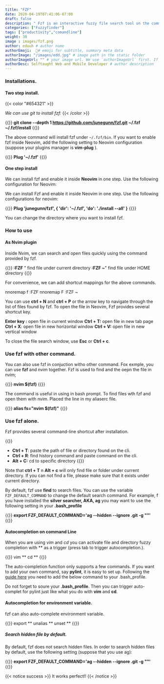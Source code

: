 ```yaml
---
title: "FZF"
date: 2020-04-19T07:41:06-07:00
draft: false
description: " Fzf is an interactive fuzzy file search tool on the command-line. It is fast and powerful. In this post , I will introduce its installation and usage."
categories: ["Fuzzyfinder"]
tags: ["productivity","comandline"]
weight: 30
image : images/fzf.png
author: eduuh # author name
authorEmoji:  🤖# emoji for subtitle, summary meta data
authorImage: "/images/edd.jpg" # image path in the static folder
authorImageUrl: "" # your image url. We use `authorImageUrl` first. If not set, we use `authorImage`.
authorDesc: Selftaught Web and Mobile Developer # author description
---
```


### Installations.
#### Two step install.

{{< color "#654321" >}}

*We can use git to install fzf:*
{{< /color >}}

{{<boxmd>}}
**git clone --depth 1 https://github.com/junegunn/fzf.git ~/.fzf
~/.fzf/install**
{{</boxmd>}}

The above command will install fzf under `~/.fzf/bin`. If you want to enable fzf inside Neovim, add the following setting to Neovim configuration (suppose your plugins manager is **vim-plug** ).

{{<boxmd>}}
**Plug '~/.fzf'**
{{</boxmd>}}

#### One step install

We  can install fzf and enable it inside **Neovim** in one step. Use the following configuration for Neovim:

We can install Fzf and enable it inside Neovim in one step. Use the following configurations for neovim:

{{<boxmd>}}
**Plug 'junegunn/fzf', { 'dir': '~/.fzf', 'do': './install --all' }**
{{</boxmd>}}

You can change the directory where you want to install fzf.

### How to use

#### As Nvim plugin

Inside Nvim, we can search and open files quickly using the command provided by fzf.

{{<boxmd>}}
**:FZF** " find file under current directory
**:FZF ~**" find file under HOME directory
{{</boxmd>}}

For convenience, we can add shortcut mappings for the above commands.


nnoremap <silent> <leader>f :FZF<cr>
nnoremap <silent> <leader>F :FZF ~<cr>


You can use **ctrl + N** and **ctrl + P** or the arrow key to navigate through the list of files found by fzf. To open the file in Neovim, Fzf provides several shortcut key.

**Enter key :** open file in current window
**Ctrl + T:** open file in new tab page
**Ctrl + X**: open file in new horizontal window
**Ctrl + V:** open file in new vertical window

To close the file search window, use **Esc** or **Ctrl + c**.

### Use fzf with other command.

You can also use fzf in conjuction witho other command. Fox exmple, you can use **fzf** and nvim together. Fzf is used to find and the oepn the file in nvim;

{{<boxmd>}}
**nvim $(fzf)**
{{</boxmd>}}

The command is useful in using in bash prompt. To find files wth fzf and open them with nvim. Placed the line in my aliaserc file.

{{<boxmd>}}
**alias fs="nvim $(fzf)"**
{{</boxmd>}}

### Use fzf alone.

Fzf provides several command-line shortcut after installation.

{{<boxmd>}}
* **Ctrl + T**: paste the path of file or directory found on the cli.
* **Ctrl + R**: find history command and paste command on the cli.
* **Alt + C:** cd to specific directory
{{</boxmd>}}

Note that **ctrl + T** n **Alt + c** will only find file or folder under current directory. If you can not find a file, please make sure that it exists under current directory.

By default, fzf use **find** to search files. You can use the variable `FZF_DEFAULT_COMMAND` to change the default search command. For example, f you have installed the **silver searcher, AKA, ag** you may want to use the following setting in your **.bash_profile**

{{<boxmd>}}
**export FZF_DEFAULT_COMMAND='ag --hidden --ignore .git -g ""'**
{{</boxmd>}}

#### Autocompletion on command Line

When you are using *vim* and *cd* you can activate file and directory fuzzy completion with ** as a trigger (press tab to trigger autocompletion.).


{{<highlight Bash>}}
vim **<TAB>
cd **<TAB>
{{</highlight>}}

The auto-completion function only supports a few commands. If you want to add your own command, say **pylint**, it is easy to set up. Following the [guide here](https://github.com/junegunn/fzf/issues/536) you need to add the below command to your .bash_profile.

Do not forget to soure your **.bash_profile**. Then you can trigger auto-complet for pylint just like what you do with **vim** and **cd**.

#### Autocompletion for environment variable.

fzf can also auto-complete environment variable.

{{<highlight Bash>}}
export **<TAB>
unalias **<TAB>
unset **<TAB>
{{</highlight>}}

##### Search hidden file by default.

By default, fzf does not search hidden files. In order to search hidden files by default, use the following setting (suppose that you use ag):

{{<boxmd>}}
**export FZF_DEFAULT_COMMAND='ag --hidden --ignore .git -g ""'**
{{</boxmd>}}


{{< notice success >}}
It works perfect!!
{{< /notice >}}


